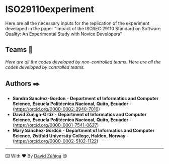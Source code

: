 # ISO29110experiment

Here are all the necessary inputs for the replication of the experiment developed in the paper "Impact of the ISO/IEC 29110 Standard on Software Quality: An Experimental Study with Novice Developers"



## Teams 🚀


_Here are all the codes developed by non-controlled teams._
_Here are all the codes developed by controlled teams._



## Authors ✒️

* **Sandra Sanchez-Gordon** - **Department of Informatics and Computer Science**, **Escuela Politécnica Nacional, Quito, Ecuador** - (https://orcid.org/0000-0002-2940-7010)
* **David Zuñiga-Ortiz** - **Department of Informatics and Computer Science**, **Escuela Politécnica Nacional, Quito, Ecuador** - (https://orcid.org/0000-0001-7541-0627)
* **Mary Sánchez-Gordón** - **Department of Informatics and Computer Science**, **Østfold University College, Halden, Norway** - (https://orcid.org/0000-0002-5102-1122)

---
⌨️ With ❤️ By [David Zúñiga](https://github.com/deiviadriell) 😊
